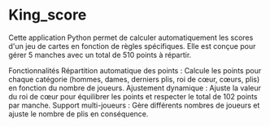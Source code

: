 # King_score

Cette application Python permet de calculer automatiquement les scores d'un jeu de cartes en fonction de règles spécifiques. Elle est conçue pour gérer 5 manches avec un total de 510 points à répartir.

Fonctionnalités
Répartition automatique des points : Calcule les points pour chaque catégorie (hommes, dames, derniers plis, roi de cœur, cœurs, plis) en fonction du nombre de joueurs.
Ajustement dynamique : Ajuste la valeur du roi de cœur pour équilibrer les points et respecter le total de 102 points par manche.
Support multi-joueurs : Gère différents nombres de joueurs et ajuste le nombre de plis en conséquence.
